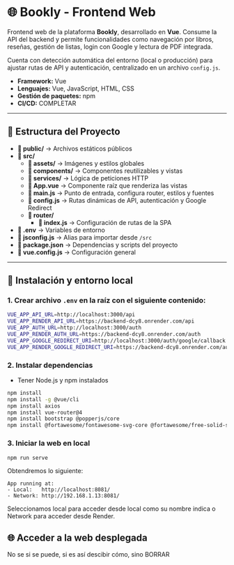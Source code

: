 # 🌐 Bookly - Frontend Web

Frontend web de la plataforma **Bookly**, desarrollado en **Vue**. Consume la API del backend y permite funcionalidades como navegación por libros, reseñas, gestión de listas, login con Google y lectura de PDF integrada.  

Cuenta con detección automática del entorno (local o producción) para ajustar rutas de API y autenticación, centralizado en un archivo `config.js`.

- **Framework:** Vue
- **Lenguajes:** Vue, JavaScript, HTML, CSS
- **Gestión de paquetes:** npm
- **CI/CD:** COMPLETAR 

---

## 📁 Estructura del Proyecto

- **📁 public/** → Archivos estáticos públicos
- **📁 src/**
  - **📁 assets/** → Imágenes y estilos globales
  - **📁 components/** → Componentes reutilizables y vistas
  - **📁 services/** → Lógica de peticiones HTTP
  - **📄 App.vue** → Componente raíz que renderiza las vistas
  - **📄 main.js** → Punto de entrada, configura router, estilos y fuentes
  - **📄 config.js** → Rutas dinámicas de API, autenticación y Google Redirect
  - **📁 router/**
    - **📄 index.js** → Configuración de rutas de la SPA
- **📄 .env** → Variables de entorno
- **📄 jsconfig.js** → Alias para importar desde `/src`
- **📄 package.json** → Dependencias y scripts del proyecto
- **📄 vue.config.js** → Configuración general

---

## 🔧 Instalación y entorno local

### 1. Crear archivo `.env` en la raíz con el siguiente contenido:

```bash
VUE_APP_API_URL=http://localhost:3000/api
VUE_APP_RENDER_API_URL=https://backend-dcy8.onrender.com/api
VUE_APP_AUTH_URL=http://localhost:3000/auth
VUE_APP_RENDER_AUTH_URL=https://backend-dcy8.onrender.com/auth
VUE_APP_GOOGLE_REDIRECT_URI=http://localhost:3000/auth/google/callback
VUE_APP_RENDER_GOOGLE_REDIRECT_URI=https://backend-dcy8.onrender.com/auth/google/callback
```

### 2. Instalar dependencias

- Tener Node.js y npm instalados
```bash
npm install
npm install -g @vue/cli
npm install axios
npm install vue-router@4
npm install bootstrap @popperjs/core
npm install @fortawesome/fontawesome-svg-core @fortawesome/free-solid-svg-icons @fortawesome/free-regular-svg-icons @fortawesome/vue-fontawesome
```

### 3. Iniciar la web en local

```
npm run serve
```

Obtendremos lo siguiente:
```
App running at:
- Local:   http://localhost:8081/
- Network: http://192.168.1.13:8081/
```

Seleccionamos local para acceder desde local como su nombre indica o Network para acceder desde Render.

## 🌐 Acceder a la web desplegada

No se si se puede, si es así descibir cómo, sino BORRAR
